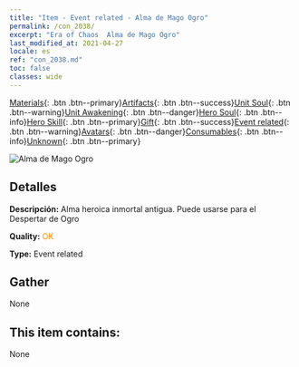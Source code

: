 ```yaml
---
title: "Item - Event related - Alma de Mago Ogro"
permalink: /con_2038/
excerpt: "Era of Chaos  Alma de Mago Ogro"
last_modified_at: 2021-04-27
locale: es
ref: "con_2038.md"
toc: false
classes: wide
---
```

 [Materials](/ItemsES/){: .btn .btn--primary}[Artifacts](/ItemsES/Artifacts/){: .btn .btn--success}[Unit Soul](/ItemsES/UnitSoul/){: .btn .btn--warning}[Unit Awakening](/ItemsES/UnitAwakening/){: .btn .btn--danger}[Hero Soul](/ItemsES/HeroSoul/){: .btn .btn--info}[Hero Skill](/ItemsES/HeroSkill/){: .btn .btn--primary}[Gift](/ItemsES/Gift/){: .btn .btn--success}[Event related](/ItemsES/Events/){: .btn .btn--warning}[Avatars](/ItemsES/Avatars/){: .btn .btn--danger}[Consumables](/ItemsES/Consumables/){: .btn .btn--info}[Unknown](/ItemsES/Unknown/){: .btn .btn--primary}

 ![Alma de Mago Ogro](/images/t/juexing_404.png)

## Detalles
 **Descripción:** Alma heroica inmortal antigua. Puede usarse para el Despertar de Ogro

 **Quality:** <span style="color: #FF8C00">OK</span>

 **Type:** Event related

## Gather

  None

## This item contains:

  None

